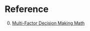 # Reference

0. [Multi-Factor Decision Making Math](https://criticalfallibilism.com/multi-factor-decision-making-math/)

